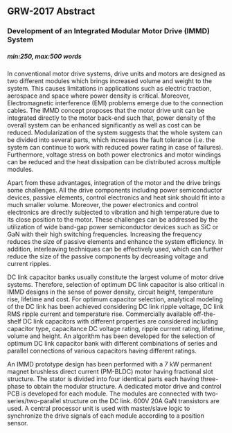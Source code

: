 ## GRW-2017 Abstract
### Development of an Integrated Modular Motor Drive (IMMD) System
##### min:250, max:500 words


In conventional motor drive systems, drive units and motors are designed as two different modules which brings increased volume and weight to the system. This causes limitations in applications such as electric traction, aerospace and space where power density is critical. Moreover, Electromagnetic interference (EMI) problems emerge due to the connection cables. The IMMD concept proposes that the motor drive unit can be integrated directly to the motor back-end such that, power density of the overall system can be enhanced significantly as well as cost can be reduced. Modularization of the system suggests that the whole system can be divided into several parts, which increases the fault tolerance (i.e. the system can continue to work with reduced power rating in case of failures). Furthermore, voltage stress on both power electronics and motor windings can be reduced and the heat dissipation can be distributed across multiple modules.

Apart from these advantages, integration of the motor and the drive brings some challenges. All the drive components including power semiconductor devices, passive elements, control electronics and heat sink should fit into a much smaller volume. Moreover, the power electronics and control electronics are directly subjected to vibration and high temperature due to its close position to the motor. These challenges can be addressed by the utilization of wide band-gap power semiconductor devices such as SiC or GaN with their high switching frequencies. Increasing the frequency reduces the size of passive elements and enhance the system efficiency. In addition, interleaving techniques can be effectively used, which can further reduce the size of the passive components by decreasing voltage and current ripples.

DC link capacitor banks usually constitute the largest volume of motor drive systems. Therefore, selection of optimum DC link capacitor is also critical in IMMD designs in the sense of power density, circuit height, temperature rise, lifetime and cost. For optimum capacitor selection, analytical modeling of the DC link has been achieved considering DC link ripple voltage, DC link RMS ripple current and temperature rise. Commercially available off-the-shelf DC link capacitors with different properties are considered including capacitor type, capacitance DC voltage rating, ripple current rating, lifetime, volume and height. An algorithm has been developed for the selection of optimum DC link capacitor bank with different combinations of series and parallel connections of various capacitors having different ratings.

An IMMD prototype design has been performed with a 7 kW permanent magnet brushless direct current (PM-BLDC) motor having fractional slot structure. The stator is divided into four identical parts each having three-phase to obtain the modular structure. A dedicated motor drive and control PCB is developed for each module. The modules are connected with two-series/two-parallel structure on the DC link. 600V 20A GaN transistors are used. A central processor unit is used with master/slave logic to synchronize the drive signals of each module according to a position sensor.
